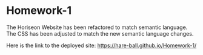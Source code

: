 # Homework-1

The Horiseon Website has been refactored to match semantic language. The CSS has been adjusted to match the new semantic language changes.

Here is the link to the deployed site: https://hare-ball.github.io/Homework-1/